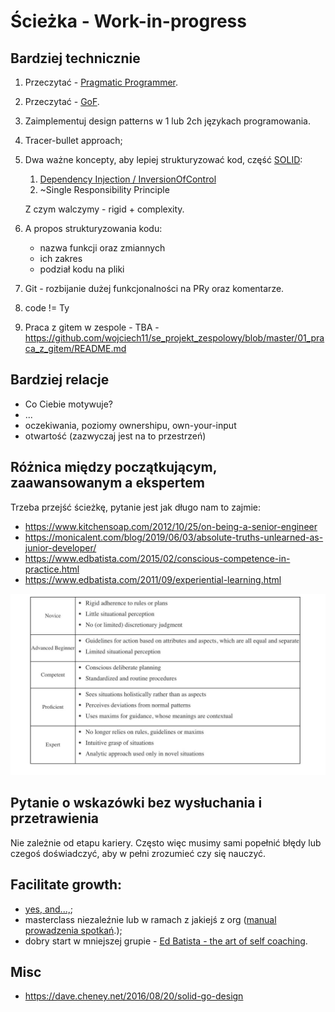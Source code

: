 # Ścieżka - Work-in-progress

## Bardziej technicznie

1. Przeczytać - [Pragmatic Programmer](https://www.amazon.pl/Pragmatic-Programmer-journey-mastery-Anniversary/dp/0135957052).

2. Przeczytać - [GoF](https://www.digitalocean.com/community/tutorials/gangs-of-four-gof-design-patterns).

3. Zaimplementuj design patterns w 1 lub 2ch językach programowania.

4. Tracer-bullet approach;

5. Dwa ważne koncepty, aby lepiej strukturyzować kod, część [SOLID](https://en.wikipedia.org/wiki/SOLID):

   1. [Dependency Injection / InversionOfControl](https://wiki.c2.com/?DependencyInjection)
   2. ~Single Responsibility Principle

   Z czym walczymy - rigid + complexity.

6. A propos strukturyzowania kodu:

   - nazwa funkcji oraz zmiannych
   - ich zakres
   - podział kodu na pliki 

7. Git - rozbijanie dużej funkcjonalności na PRy oraz komentarze.

8. code != Ty

9. Praca z gitem w zespole - TBA - https://github.com/wojciech11/se_projekt_zespolowy/blob/master/01_praca_z_gitem/README.md

## Bardziej relacje

- Co Ciebie motywuje?
- ...
- oczekiwania, poziomy ownershipu, own-your-input
- otwartość (zazwyczaj jest na to przestrzeń)

## Różnica między początkującym, zaawansowanym a ekspertem

Trzeba przejść ścieżkę, pytanie jest jak długo nam to zajmie:

- https://www.kitchensoap.com/2012/10/25/on-being-a-senior-engineer
- https://monicalent.com/blog/2019/06/03/absolute-truths-unlearned-as-junior-developer/
- https://www.edbatista.com/2015/02/conscious-competence-in-practice.html
- https://www.edbatista.com/2011/09/experiential-learning.html

![](img/novie_to_expert.jpg)

## Pytanie o wskazówki bez wysłuchania i przetrawienia

Nie zależnie od etapu kariery. Często więc musimy sami popełnić błędy lub czegoś doświadczyć, aby w pełni zrozumieć czy się nauczyć.

## Facilitate growth:

- [yes, and...,](https://en.wikipedia.org/wiki/Yes,_and...);
- masterclass niezaleźnie lub w ramach z jakiejś z org ([manual prowadzenia spotkań](https://eonyc.org/wp-content/uploads/EOResources/ModeratorResources/MyEOForumModeratorGuidebook.pdf).);
- dobry start w mniejszej grupie - [Ed Batista - the art of self coaching](https://www.edbatista.com/the-art-of-self-coaching-public-course.html).

## Misc

- https://dave.cheney.net/2016/08/20/solid-go-design
